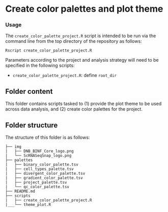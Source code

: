 # Create color palettes and plot theme

### Usage

The `create_color_palette_project.R` script is intended to be run via the command line from the top directory of the repository as follows:

```
Rscript create_color_palette_project.R
```

Parameters according to the project and analysis strategy will need to be specified in the following scripts:
- `create_color_palette_project.R`: define `root_dir`

## Folder content

This folder contains scripts tasked to (1) provide the plot theme to be used across data analysis, and (2) create color palettes for the project.

## Folder structure 

The structure of this folder is as follows:

```
├── img
|   ├── DNB_BINF_Core_logo.png
|   └── ScRNASeqSnap_logo.png
├── palettes
|   ├── binary_color_palette.tsv
|   ├── cell_types_palette.tsv
|   ├── divergent_color_palette.tsv
|   ├── gradient_color_palette.tsv
|   ├── project_palette.tsv
|   └── qc_color_palette.tsv
├── README.md
├── scripts
|   ├── create_color_palette_project.R
|___└── theme_plot.R
```
